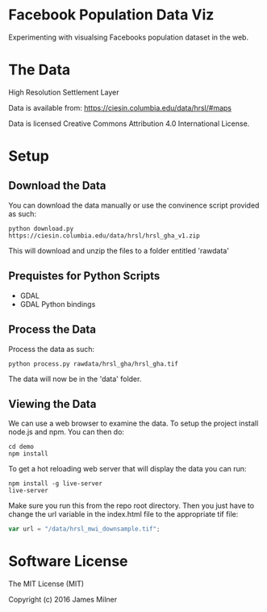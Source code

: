 # Facebook Population Data Viz

Experimenting with visualsing Facebooks population dataset in the web.

# The Data
High Resolution Settlement Layer

Data is available from:
https://ciesin.columbia.edu/data/hrsl/#maps

Data is licensed Creative Commons Attribution 4.0 International License.

# Setup

## Download the Data

You can download the data manually or use the convinence script provided as such:

    python download.py https://ciesin.columbia.edu/data/hrsl/hrsl_gha_v1.zip

This will download and unzip the files to a folder entitled 'rawdata'

## Prequistes for Python Scripts

  * GDAL
  * GDAL Python bindings

## Process the Data

Process the data as such:

    python process.py rawdata/hrsl_gha/hrsl_gha.tif

The data will now be in the 'data' folder.

## Viewing the Data

We can use a web browser to examine the data. To setup the project install node.js and npm. You can then do:

    cd demo
    npm install

To get a hot reloading web server that will display the data you can run:

    npm install -g live-server
    live-server

 Make sure you run this from the repo root directory. Then you just have to change the url variable in the index.html file to the appropriate tif file:


```javascript
var url = "/data/hrsl_mwi_downsample.tif";
```


# Software License
The MIT License (MIT)

Copyright (c) 2016 James Milner
